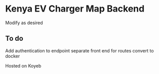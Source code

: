# Kenya EV Charger Map Backend

Modify as desired

## To do

Add authentication to endpoint
separate front end for routes
convert to docker

Hosted on Koyeb 
